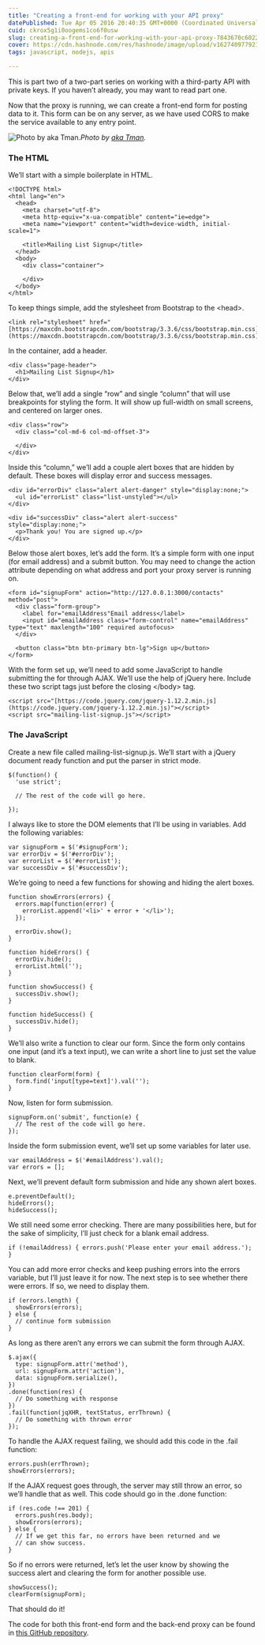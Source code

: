 ```yaml
---
title: "Creating a front-end for working with your API proxy"
datePublished: Tue Apr 05 2016 20:40:35 GMT+0000 (Coordinated Universal Time)
cuid: ckrox5g1i0oogems1co6f0usw
slug: creating-a-front-end-for-working-with-your-api-proxy-7843670c6022
cover: https://cdn.hashnode.com/res/hashnode/image/upload/v1627409779213/tTHmae6Pr.jpeg
tags: javascript, nodejs, apis

---
```



This is part two of a two-part series on working with a third-party API with private keys. If you haven’t already, you may want to read part one.

Now that the proxy is running, we can create a front-end form for posting data to it. This form can be on any server, as we have used CORS to make the service available to any entry point.

![Photo by [aka Tman](https://cdn.hashnode.com/res/hashnode/image/upload/v1627409777147/zMhkQnSY1_.html).](https://cdn-images-1.medium.com/max/3840/1*hYRT-0Jkig0_Btuc2T9lrg.jpeg)*Photo by [aka Tman](https://www.flickr.com/photos/rundwolf/).*

### The HTML

We’ll start with a simple boilerplate in HTML.

```
<!DOCTYPE html>
<html lang="en">
  <head>
    <meta charset="utf-8">
    <meta http-equiv="x-ua-compatible" content="ie=edge">
    <meta name="viewport" content="width=device-width, initial-scale=1">

    <title>Mailing List Signup</title>
  </head>
  <body>
    <div class="container">

    </div>
  </body>
</html>  
```


To keep things simple, add the stylesheet from Bootstrap to the &lt;head&gt;.

```
<link rel="stylesheet" href="[https://maxcdn.bootstrapcdn.com/bootstrap/3.3.6/css/bootstrap.min.css](https://maxcdn.bootstrapcdn.com/bootstrap/3.3.6/css/bootstrap.min.css)">
```


In the container, add a header.

```
<div class="page-header">
  <h1>Mailing List Signup</h1>
</div>
```


Below that, we’ll add a single “row” and single “column” that will use breakpoints for styling the form. It will show up full-width on small screens, and centered on larger ones.

```
<div class="row">
  <div class="col-md-6 col-md-offset-3">

  </div>
</div>
```


Inside this “column,” we’ll add a couple alert boxes that are hidden by default. These boxes will display error and success messages.

```
<div id="errorDiv" class="alert alert-danger" style="display:none;">
  <ul id="errorList" class="list-unstyled"></ul>
</div>

<div id="successDiv" class="alert alert-success" style="display:none;">
  <p>Thank you! You are signed up.</p>
</div>
```


Below those alert boxes, let’s add the form. It’s a simple form with one input (for email address) and a submit button. You may need to change the action attribute depending on what address and port your proxy server is running on.

```
<form id="signupForm" action="http://127.0.0.1:3000/contacts" method="post">
  <div class="form-group">
    <label for="emailAddress"Email address</label>
    <input id="emailAddress class="form-control" name="emailAddress" type="text" maxlength="100" required autofocus>
  </div>

  <button class="btn btn-primary btn-lg">Sign up</button>
</form>
```


With the form set up, we’ll need to add some JavaScript to handle submitting the for through AJAX. We’ll use the help of jQuery here. Include these two script tags just before the closing &lt;/body&gt; tag.

```
<script src="[https://code.jquery.com/jquery-1.12.2.min.js](https://code.jquery.com/jquery-1.12.2.min.js)"></script>
<script src="mailing-list-signup.js"></script>
```


### The JavaScript

Create a new file called mailing-list-signup.js. We’ll start with a jQuery document ready function and put the parser in strict mode.

```
$(function() {
  'use strict';

  // The rest of the code will go here.

});
```


I always like to store the DOM elements that I’ll be using in variables. Add the following variables:

```
var signupForm = $('#signupForm');
var errorDiv = $('#errorDiv');
var errorList = $('#errorList');
var successDiv = $('#successDiv');
```


We’re going to need a few functions for showing and hiding the alert boxes.

```
function showErrors(errors) {
  errors.map(function(error) {
    errorList.append('<li>' + error + '</li>');
  });

  errorDiv.show();
}

function hideErrors() {
  errorDiv.hide();
  errorList.html('');
}

function showSuccess() {
  successDiv.show();
}

function hideSuccess() {
  successDiv.hide();
}
```


We’ll also write a function to clear our form. Since the form only contains one input (and it’s a text input), we can write a short line to just set the value to blank.

```
function clearForm(form) {
  form.find('input[type=text]').val('');
}
```


Now, listen for form submission.

```
signupForm.on('submit', function(e) {
  // The rest of the code will go here.
});
```


Inside the form submission event, we’ll set up some variables for later use.

```
var emailAddress = $('#emailAddress').val();
var errors = [];
```


Next, we’ll prevent default form submission and hide any shown alert boxes.

```
e.preventDefault();
hideErrors();
hideSuccess();
```


We still need some error checking. There are many possibilities here, but for the sake of simplicity, I’ll just check for a blank email address.

```
if (!emailAddress) { errors.push('Please enter your email address.'); }
```


You can add more error checks and keep pushing errors into the errors variable, but I’ll just leave it for now. The next step is to see whether there were errors. If so, we need to display them.

```
if (errors.length) {
  showErrors(errors);
} else {
  // continue form submission
}
```


As long as there aren’t any errors we can submit the form through AJAX.

```
$.ajax({
  type: signupForm.attr('method'),
  url: signupForm.attr('action'),
  data: signupForm.serialize(),
})
.done(function(res) {
  // Do something with response
})
.fail(function(jqXHR, textStatus, errThrown) {
  // Do something with thrown error
});
```


To handle the AJAX request failing, we should add this code in the .fail function:

```
errors.push(errThrown);
showErrors(errors);
```


If the AJAX request goes through, the server may still throw an error, so we’ll handle that as well. This code should go in the .done function:

```
if (res.code !== 201) {
  errors.push(res.body);
  showErrors(errors);
} else {
  // If we get this far, no errors have been returned and we
  // can show success.
}
```


So if no errors were returned, let’s let the user know by showing the success alert and clearing the form for another possible use.

```
showSuccess();
clearForm(signupForm);
```


That should do it!

The code for both this front-end form and the back-end proxy can be found in [this GitHub repository](https://github.com/travishorn/fieldbook-proxy-example).